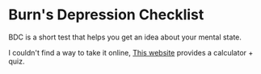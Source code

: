# Burn's Depression Checklist

BDC is a short test that helps you get an idea about your mental state.

I couldn't find a way to take it online, [This website](https://arjunbazinga.github.io/bdc) provides a calculator + quiz.

